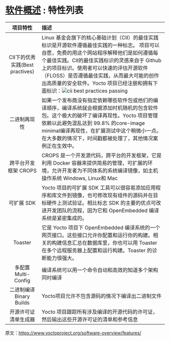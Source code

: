 [#]: collector: (guevaraya)
[#]: translator: (guevaraya)
[#]: reviewer: ( )
[#]: publisher: ( )
[#]: url: ( )
[#]: subject: (software-view-feature)
[#]: via: (https://www.yoctoproject.org/software-overview/features/)
[#]: author: (https://www.yoctoproject.org/)

[软件概述][1] : 特性列表
======

|项目特性|描述|
|:--:|:-|
| CII下的优秀实践(Best practives) |Linux 基金会旗下的核心基础计划（CII）的最佳实践标识是开源软件遵循最佳实践的一种标志。 项目可以自愿，免费的用这个网站程序解释他们是如何遵循每个最佳实践。CII的最佳实践标识的灵感来自于 Github 上的项目标识。使用者可以快速的评估开源软件（FLOSS）是否遵循最佳实践，从而最大可能的创作出高质量的安全软件。Yocto 项目已经注册和拥有下面标识：![cii best practices passing][3] |
|二进制再现性|如果一个发布商没有指定依赖哪些软件包或他们的编译顺序，编译系统就会根据添加时机随机的包含软件包。这个极大的破坏了编译再现性。Yocto 项目管理依赖以此避免混乱达到 99.8% 的core-image minimal编译再现性，在扩展测试中这个稍微小一点。在大多数的情况下，时间戳都被处理了，其他情况案例正在生效中。|
|跨平台开发框架 CROPS| CROPS 是一个开发源代码，跨平台的开发框架，它是利用 Docker 容器来提供简易的管理，可扩展的环境，允许开发者为不同体系的系统编译镜像，如主机操作系统 Windows, Linux和 Mac|
|可扩展 SDK| Yocto 项目的可扩展 SDK 工具可以很容易添加应用程序和库文件到镜像，也可修改现有组件的源码并在目标硬件上测试验证。相比标志 SDK 的主要的优点可改进开发团队的流程，因为它和 OpenEmbedded 编译系统是紧密集成的。|
|Toaster| 它是 Yocto 项目下 OpenEmbedded 编译系统的一个网页接口。这些接口允许你配置和运行你的构建。相关的构建信息汇总在数据库里，你也可以用 Toaster 在多个远程服务器上配置和运行构建。Toaster 的诊断能力很强大。|
|多配置 Multi-Config|编译系统可以用一个命令自动和高效的知道多个架构同时编译|
|二进制编译Binary Builds|Yocto项目允许不包含源码的情况下编译出二进制文件|
|开源许可证清单生成器|Yocto 项目跟踪所有涉及编译的开源代码的许可证，然后输出这些开源许可证的清单和参考信息|

原文：https://www.yoctoproject.org/software-overview/features/

[1]: https://github.com/guevaraya/Yocto_doc/blob/master/software-overview.md
[2]: https://www.yoctoproject.org/software-overview/features/
[3]: https://bestpractices.coreinfrastructure.org/projects/765/badge


